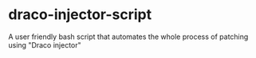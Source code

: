 # draco-injector-script
A user friendly bash script that automates the whole process of patching using "Draco injector"
